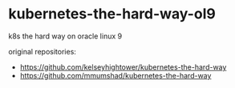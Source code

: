 # kubernetes-the-hard-way-ol9
k8s the hard way on oracle linux 9

original repositories:
- https://github.com/kelseyhightower/kubernetes-the-hard-way
- https://github.com/mmumshad/kubernetes-the-hard-way
